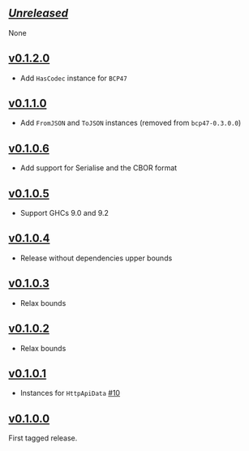 ## [*Unreleased*](https://github.com/freckle/bcp47/compare/bcp47-orphans-v0.1.2.0...main)

None

## [v0.1.2.0](https://github.com/freckle/bcp47/compare/bcp47-orphans-v0.1.1.0...bcp47-orphans-v0.1.2.0)

- Add `HasCodec` instance for `BCP47`

## [v0.1.1.0](https://github.com/freckle/bcp47/compare/bcp47-orphans-v0.1.0.6...bcp47-orphans-v0.1.1.0)

- Add `FromJSON` and `ToJSON` instances (removed from `bcp47-0.3.0.0`)

## [v0.1.0.6](https://github.com/freckle/bcp47/compare/bcp47-orphans-v0.1.0.5...bcp47-orphans-v0.1.0.6)

- Add support for Serialise and the CBOR format

## [v0.1.0.5](https://github.com/freckle/bcp47/compare/bcp47-orphans-v0.1.0.4...bcp47-orphans-v0.1.0.5)

- Support GHCs 9.0 and 9.2

## [v0.1.0.4](https://github.com/freckle/bcp47/compare/bcp47-orphans-v0.1.0.3...bcp47-orphans-v0.1.0.4)

- Release without dependencies upper bounds

## [v0.1.0.3](https://github.com/freckle/bcp47/compare/bcp47-orphans-v0.1.0.2...bcp47-orphans-v0.1.0.3)

- Relax bounds

## [v0.1.0.2](https://github.com/freckle/bcp47/compare/bcp47-orphans-v0.1.0.1...bcp47-orphans-v0.1.0.2)

- Relax bounds

## [v0.1.0.1](https://github.com/freckle/bcp47/compare/v0.1.0.0...bcp47-orphans-v0.1.0.1)

- Instances for `HttpApiData` [#10](https://github.com/freckle/bcp47/pull/10)

## [v0.1.0.0](https://github.com/freckle/bcp47/tree/v0.1.0.0)

First tagged release.
